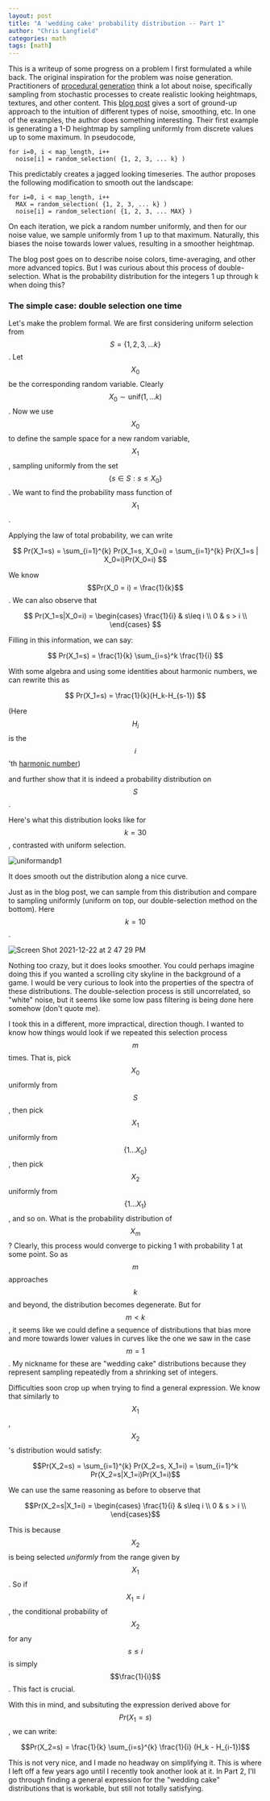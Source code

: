 ```yaml
---
layout: post
title: "A 'wedding cake' probability distribution -- Part 1"
author: "Chris Langfield"
categories: math
tags: [math]
---
```


This is a writeup of some progress on a problem I first formulated a while back. The original inspiration for the problem was noise generation. Practitioners of [procedural generation](https://www.reddit.com/r/proceduralgeneration/) think a lot about noise, specifically sampling from stochastic processes to create realistic looking heightmaps, textures, and other content. This [blog post](https://www.redblobgames.com/articles/noise/introduction.html) gives a sort of ground-up approach to the intuition of different types of noise, smoothing, etc. In one of the examples, the author does something interesting. Their first example is generating a 1-D heightmap by sampling uniformly from discrete values up to some maximum. In pseudocode,

```
for i=0, i < map_length, i++
  noise[i] = random_selection( {1, 2, 3, ... k} )
```

This predictably creates a jagged looking timeseries. The author proposes the following modification to smooth out the landscape:

```
for i=0, i < map_length, i++
  MAX = random_selection( {1, 2, 3, ... k} )
  noise[i] = random_selection( {1, 2, 3, ... MAX} )
```

On each iteration, we pick a random number uniformly, and then for our noise value, we sample uniformly from 1 up to that maximum. Naturally, this biases the noise towards lower values, resulting in a smoother heightmap.

The blog post goes on to describe noise colors, time-averaging, and other more advanced topics. But I was curious about this process of double-selection. What is the probability distribution for the integers 1 up through k when doing this?

### The simple case: double selection one time

Let's make the problem formal. We are first considering uniform selection from $$ S = \{1, 2, 3, ... k\} $$. Let $$X_0$$ be the corresponding random variable. Clearly $$X_0 \sim \text{unif} (1,...k)$$. Now we use $$X_0$$ to define the sample space for a new random variable, $$X_1$$, sampling uniformly from the set $$\{s \in S: s \leq X_0\}$$. We want to find the probability mass function of $$X_1$$. 

Applying the law of total probability, we can write

$$ Pr(X_1=s) = \sum_{i=1}^{k} Pr(X_1=s, X_0=i) = \sum_{i=1}^{k} Pr(X_1=s | X_0=i)Pr(X_0=i) $$

We know $$Pr(X_0 = i) = \frac{1}{k}$$. We can also observe that

$$
Pr(X_1=s|X_0=i) = \begin{cases} 
    \frac{1}{i} & s\leq i \\
    0 & s > i \\
  \end{cases}
$$

Filling in this information, we can say:

$$ Pr(X_1=s) = \frac{1}{k} \sum_{i=s}^k \frac{1}{i} $$

With some algebra and using some identities about harmonic numbers, we can rewrite this as

$$ Pr(X_1=s) = \frac{1}{k}(H_k-H_{s-1}) $$

(Here $$H_i$$ is the $$i$$'th [harmonic number](https://mathworld.wolfram.com/HarmonicNumber.html))

and further show that it is indeed a probability distribution on $$S$$. 

Here's what this distribution looks like for $$k=30$$, contrasted with uniform selection. 

![uniformandp1](https://user-images.githubusercontent.com/34426450/147142098-766a71e9-15be-434c-a8a4-213b139865d2.png)

It does smooth out the distribution along a nice curve.

Just as in the blog post, we can sample from this distribution and compare to sampling uniformly (uniform on top, our double-selection method on the bottom). Here $$k=10$$.

![Screen Shot 2021-12-22 at 2 47 29 PM](https://user-images.githubusercontent.com/34426450/147147232-ec35b4ec-24e2-4a17-8a6d-1e61e6618296.png)

Nothing too crazy, but it does looks smoother. You could perhaps imagine doing this if you wanted a scrolling city skyline in the background of a game. I would be very curious to look into the properties of the spectra of these distributions. The double-selection process is still uncorrelated, so "white" noise, but it seems like some low pass filtering is being done here somehow (don't quote me). 

I took this in a different, more impractical, direction though. I wanted to know how things would look if we repeated this selection process $$m$$ times. That is, pick $$X_0$$ uniformly from $$S$$, then pick $$X_1$$ uniformly from $$\{1 ... X_0 \}$$, then pick $$X_2$$ uniformly from $$\{1 ... X_1\}$$, and so on. What is the probability distribution of $$X_m$$? Clearly, this process would converge to picking 1 with probability 1 at some point. So as $$m$$ approaches $$k$$ and beyond, the distribution becomes degenerate. But for $$m < k$$, it seems like we could define a sequence of distributions that bias more and more towards lower values in curves like the one we saw in the case $$m=1$$. My nickname for these are "wedding cake" distributions because they represent sampling repeatedly from a shrinking set of integers. 

Difficulties soon crop up when trying to find a general expression. We know that similarly to $$X_1$$, $$X_2$$'s distribution would satisfy:

$$Pr(X_2=s) = \sum_{i=1}^{k} Pr(X_2=s, X_1=i) = \sum_{i=1}^k Pr(X_2=s|X_1=i)Pr(X_1=i)$$

We can use the same reasoning as before to observe that 

$$Pr(X_2=s|X_1=i) = \begin{cases} 
    \frac{1}{i} & s\leq i \\
    0 & s > i \\
  \end{cases}$$

This is because $$X_2$$ is being selected *uniformly* from the range given by $$X_1$$. So if $$X_1 = i$$, the conditional probability of $$X_2$$ for any $$s \leq i$$ is simply $$\frac{1}{i}$$. This fact is crucial.

With this in mind, and subsituting the expression derived above for $$Pr(X_1=s)$$, we can write:

$$Pr(X_2=s) = \frac{1}{k} \sum_{i=s}^{k} \frac{1}{i} (H_k - H_{i-1})$$

This is not very nice, and I made no headway on simplifying it. This is where I left off a few years ago until I recently took another look at it. In Part 2, I'll go through finding a general expression for the "wedding cake" distributions that is workable, but still not totally satisfying.



